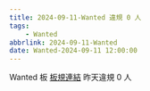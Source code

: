```yaml
---
title: 2024-09-11-Wanted 違規 0 人
tags:
    - Wanted
abbrlink: 2024-09-11-Wanted
date: Wanted-2024-09-11 12:00:00
---
```

Wanted 板 [板規連結](https://www.ptt.cc/bbs/Wanted/M.1608829773.A.D3B.html)
昨天違規 0 人
